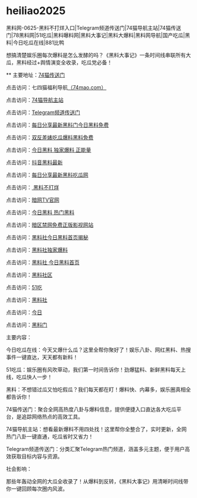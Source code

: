 # heiliao2025
黑料网-0625-黑料不打烊入口|Telegram频道传送门|74猫导航主站|74猫传送门|78黑料网|51吃瓜|黑料曝料网|黑料大事记|黑料大爆料|黑料网导航|国产吃瓜|黑料|今日吃瓜在线|881比鸭

想搞清楚娱乐圈每次爆料是怎么发酵的吗？《黑料大事记》一条时间线串联所有大瓜，黑料经过+舆情演变全收录，吃瓜党必备！

** 主要地址：<a href="https://74mao.com/">74猫传送门</a>

点击访问：七四猫福利导航<a href="https://74mao.com/">（74mao.com）</a>

点击访问：<a href="https://74mao.com/">74猫导航主站</a>

点击访问：<a href="https://74mao.com/">Telegram频道传送门</a>

点击访问：<a href="https://hl409.pages.dev/">每日分享最新黑料门今日黑料免费</a>

点击访问：<a href="https://hl413.pages.dev/">双反差婊吃瓜爆料黑料免费</a>

点击访问：<a href="https://hl372.pages.dev/">今日黑料 独家爆料 正能量</a>

点击访问：<a href="https://hl386.pages.dev/">抖音黑料最新 </a>

点击访问：<a href="https://hl412.pages.dev/">每日分享最新黑料吃瓜网</a>

点击访问：<a href="https://hl439.pages.dev/"> 黑料不打烊</a>

点击访问：<a href="https://aw7-14.pages.dev/">暗网TV官网</a>

点击访问：<a href="https://hl381.pages.dev/">今日黑料 热门黑料</a>

点击访问：<a href="https://aw5-14.pages.dev/">暗区禁网免费正版影视网站</a>

点击访问：<a href="https://hl434.pages.dev/">黑料社今日黑料首页揭秘</a>

点击访问：<a href="https://hl417.pages.dev/">黑料社独家爆料</a>

点击访问：<a href="https://hl410.pages.dev/">黑料社 今日黑料首页</a>

点击访问：<a href="https://hl873.pages.dev/">黑料社区</a>

点击访问：<a href="https://cg1-1.pages.dev/">51吃</a>

点击访问：<a href="https://hl405.pages.dev/">黑料社</a>

点击访问：<a href="https://cg5-2.pages.dev/">今日</a>

点击访问：<a href="https://hl403.pages.dev/">黑料门</a>

主要内容：

今日吃瓜在线：今天又爆什么瓜？这里全帮你聚好了！娱乐八卦、网红黑料、热搜事件一键直达，天天都有新料！

51吃瓜：娱乐圈有风吹草动，我们第一时间告诉你！劲爆猛料、新鲜黑料每天上线，吃瓜快人一步！

黑料：不想错过瓜又怕吃假瓜？我们每天都在盯！爆料快、内幕多，娱乐圈真相全都告诉你！

74猫传送门：聚合全网高热度八卦与爆料信息，提供便捷入口直达各大吃瓜平台，是追踪网络热点的高效工具。

74猫导航主站：想看最新爆料不用四处找！这里帮你全整合了，实时更新，全网热门八卦一键直通，吃瓜省时又省力！

Telegram频道传送门：分类汇聚Telegram热门频道，涵盖多元主题，便于用户高效获取目标内容与资源。

社会影响：

那些年轰动全网的大瓜全收录了！从爆料到反转，《黑料大事记》用清晰时间线带你一键回顾每次圈内风波。

<span style="display:none;">[Canonical link](https://github.com/eee20250625/eee20250625）</span>

